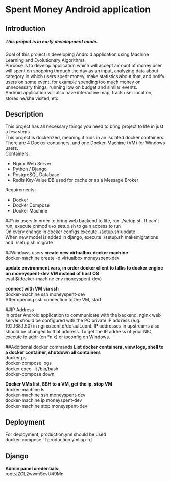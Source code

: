 # Spent Money Android application

## Introduction
##### This project is in early development mode.
Goal of this project is developing Android application using Machine Learning and
Evolutionary Algorithms.  
Purpose is to develop application which will accept amount of
money user will spent on shopping through the day as an input, analyzing data about
category in which users spent money, make statistics about that, and notify users
on some event, for example spending too much money on unnecessary things, running low
on budget and similar events.  
Android application will also have interactive map, track user location, stores
he/she visited, etc.

## Description
This project has all necessary things you need to bring project to life in just a few
steps.  
This project is dockerized, meaning it runs in an isolated docker containers. There
are 4 Docker containers, and one Docker-Machine (VM) for Windows users.  
Containers:
* Nginx Web Server
* Python / Django
* PostgreSQL Database
* Redis Key-Value DB used for cache or as a Message Broker

Requirements:  
* Docker
* Docker Compose
* Docker Machine

##*nix users
In order to bring web backend to life, run ./setup.sh.
If can't run, execute chmod u+x setup.sh to gain access to run.  
On every change in docker configs execute ./setup.sh update  
When new model is added in django, execute ./setup.sh makemigrations and
./setup.sh migrate

##Windows users
**create new virtualbox docker machine**  
docker-machine create -d virtualbox moneyspent-dev  

**update environment vars, in order docker client to talks to docker engine on
moneyspent-dev VM instead of host OS**  
eval $(docker-machine env moneyspent-dev)
  
**connect with VM via ssh**  
docker-machine ssh moneyspent-dev  
After opening ssh connection to the VM, start

##IP Address  
In order Android application to communicate with the backend, nginx web server should 
be configured with the PC private IP address (e.g. 192.168.1.50) in nginx/conf.d/default.conf. 
IP addresses in upstreams also should be changed to that address. To get the IP address of 
your NIC, execute ip addr (on *nix) or ipconfig on Windows. 

##Additional docker commands
**List docker containers, view logs, shell to a docker container, shutdown all containers**  
docker ps  
docker-compose logs  
docker exec -it <container id> /bin/bash  
docker-compose down

**Docker VMs list, SSH to a VM, get the ip, stop VM**  
docker-machine ls  
docker-machine ssh moneyspent-dev  
docker-machine ip moneyspent-dev  
docker-machine stop moneyspent-dev


## Deployment
For deployment, production.yml should be used  
docker-compose -f production.yml up -d

## Django
**Admin panel credentials:**  
root:JZCL2wwmScvU49Mn
